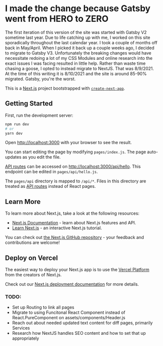 # I made the change because Gatsby went from HERO to ZERO

The first iteration of this version of the site was started with Gatsby V2 sometime last year. Due to life catching up with me, I worked on this site sporadically throughout the last calendar year. I took a couple of months off back in May/April. When I picked it back up a couple weeks ago, I decided to migrate to Gatsby V3. Unfortunately the breaking changes would have necessitate redoing a lot of my CSS Modules and online research into the exact issues I was facing resulted in little help. Rather than waste time chasing a goose, I opted to instead migrate to NextJS. That was 8/9/2021. At the time of this writing it is 8/10/2021 and the site is around 85-90% migrated. Gatsby, you're the worst.

This is a [Next.js](https://nextjs.org/) project bootstrapped with [`create-next-app`](https://github.com/vercel/next.js/tree/canary/packages/create-next-app).

## Getting Started

First, run the development server:

```bash
npm run dev
# or
yarn dev
```

Open [http://localhost:3000](http://localhost:3000) with your browser to see the result.

You can start editing the page by modifying `pages/index.js`. The page auto-updates as you edit the file.

[API routes](https://nextjs.org/docs/api-routes/introduction) can be accessed on [http://localhost:3000/api/hello](http://localhost:3000/api/hello). This endpoint can be edited in `pages/api/hello.js`.

The `pages/api` directory is mapped to `/api/*`. Files in this directory are treated as [API routes](https://nextjs.org/docs/api-routes/introduction) instead of React pages.

## Learn More

To learn more about Next.js, take a look at the following resources:

- [Next.js Documentation](https://nextjs.org/docs) - learn about Next.js features and API.
- [Learn Next.js](https://nextjs.org/learn) - an interactive Next.js tutorial.

You can check out [the Next.js GitHub repository](https://github.com/vercel/next.js/) - your feedback and contributions are welcome!

## Deploy on Vercel

The easiest way to deploy your Next.js app is to use the [Vercel Platform](https://vercel.com/new?utm_medium=default-template&filter=next.js&utm_source=create-next-app&utm_campaign=create-next-app-readme) from the creators of Next.js.

Check out our [Next.js deployment documentation](https://nextjs.org/docs/deployment) for more details.

### TODO:
- Set up Routing to link all pages
- Migrate to using Funcitonal React Component instead of React.PureComponent on assets/components/Header.js
- Reach out about needed updated text content for diff pages, primarily Services
- Research how NextJS handles SEO content and how to set that up appropriately